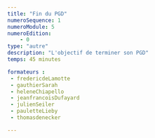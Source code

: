 ```yaml
---
title: "Fin du PGD"
numeroSequence: 1
numeroModule: 5
numeroEdition:
    - 0
type: "autre"
description: "L'objectif de terminer son PGD"
temps: 45 minutes

formateurs : 
 - fredericdeLamotte
 - gauthierSarah
 - heleneChiapello
 - jeanfrancoisDufayard
 - julienSeiler
 - pauletteLieby
 - thomasdenecker

---
```



